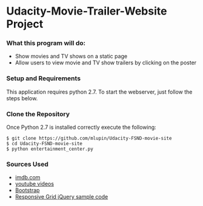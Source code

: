 # Udacity-Movie-Trailer-Website Project

### What  this program will do:
- Show movies and TV shows on a static page
- Allow users to view movie and TV show trailers by clicking on the poster

### Setup and Requirements
This application requires python 2.7.
To start the webserver, just follow the steps below.

### Clone the Repository
Once Python 2.7 is installed correctly execute the following:

```
$ git clone https://github.com/mlupin/Udacity-FSND-movie-site
$ cd Udacity-FSND-movie-site
$ python entertainment_center.py
```

### Sources Used
- [imdb.com](imdb.com)
- [youtube videos](youtube.com)
- [Bootstrap](http://getbootstrap.com/)
- [Responsive Grid jQuery sample code](http://bootsnipp.com/snippets/featured/pinterest-like-responsive-grid)
